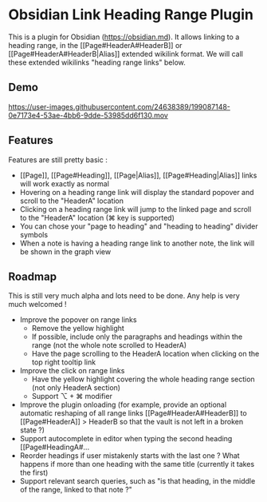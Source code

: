 # Obsidian Link Heading Range Plugin

This is a plugin for Obsidian (https://obsidian.md).
It allows linking to a heading range, in the [[Page#HeaderA#HeaderB]] or [[Page#HeaderA#HeaderB|Alias]] extended wikilink format.
We will call these extended wikilinks "heading range links" below.

## Demo

https://user-images.githubusercontent.com/24638389/199087148-0e7173e4-53ae-4bb6-9dde-53985dd6f130.mov

## Features

Features are still pretty basic :
- [[Page]], [[Page#Heading]], [[Page|Alias]], [[Page#Heading|Alias]] links will work exactly as normal
- Hovering on a heading range link will display the standard popover and scroll to the "HeaderA" location
- Clicking on a heading range link will jump to the linked page and scroll to the "HeaderA" location (⌘ key is supported)
- You can chose your "page to heading" and "heading to heading" divider symbols
- When a note is having a heading range link to another note, the link will be shown in the graph view

## Roadmap

This is still very much alpha and lots need to be done.
Any help is very much welcomed !
- Improve the popover on range links
  - Remove the yellow highlight
  - If possible, include only the paragraphs and headings within the range (not the whole note scrolled to HeaderA)
  - Have the page scrolling to the HeaderA location when clicking on the top right tooltip link
- Improve the click on range links
  - Have the yellow highlight covering the whole heading range section (not only HeaderA section)
  - Support ⌥ + ⌘ modifier
- Improve the plugin onloading (for example, provide an optional automatic reshaping of all range links [[Page#HeaderA#HeaderB]] to [[Page#HeaderA]] > HeaderB so that the vault is not left in a broken state ?)
- Support autocomplete in editor when typing the second heading [[Page#HeadingA#...
- Reorder headings if user mistakenly starts with the last one ? What happens if more than one heading with the same title (currently it takes the first)
- Support relevant search queries, such as "is that heading, in the middle of the range, linked to that note ?"

